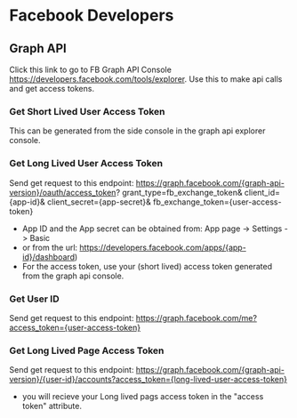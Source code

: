 # Facebook Developers

## Graph API
Click this link to go to FB Graph API Console https://developers.facebook.com/tools/explorer.
Use this to make api calls and get access tokens.

### Get Short Lived User Access Token
This can be generated from the side console in the graph api explorer console.

### Get Long Lived User Access Token
Send get request to this endpoint: https://graph.facebook.com/{graph-api-version}/oauth/access_token?
                                   grant_type=fb_exchange_token&
                                   client_id={app-id}&
                                   client_secret={app-secret}&
                                   fb_exchange_token={user-access-token}
                                   
- App ID and the App secret can be obtained from: App page -> Settings -> Basic 
- or from the url: https://developers.facebook.com/apps/{app-id}/dashboard)
- For the access token, use your (short lived) access token generated from the graph api console.

### Get User ID
Send get request to this endpoint: https://graph.facebook.com/me?access_token={user-access-token}


### Get Long Lived Page Access Token
Send get request to this endpoint: https://graph.facebook.com/{graph-api-version}/{user-id}/accounts?access_token={long-lived-user-access-token}
- you will recieve your Long lived pags access token in the "access token" attribute.
